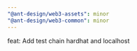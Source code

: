 ```yaml
---
"@ant-design/web3-assets": minor
"@ant-design/web3-common": minor
---
```


feat: Add test chain hardhat and localhost

